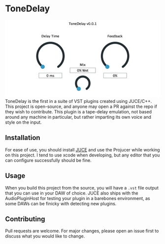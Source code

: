 # ToneDelay

![v.0.0.1](v001-screenshot.png)  
ToneDelay is the first in a suite of VST plugins created using JUCE/C++. This project is open-source, and anyone may open a PR against the repo if they wish to contribute.
This plugin is a tape-delay emulation, not based around any machine in particular, but rather imparting its own voice and style on the input. 

## Installation

For ease of use, you should install [JUCE](https://juce.com/) and use the Projucer while working on this project. I tend to use xcode when developing, but any editor that you can configure successfully should be fine.

## Usage

When you build this project from the source, you will have a `.vst` file output that you can use in your DAW of choice. JUCE also ships with the AudioPluginHost for testing your plugin in a barebones environment, as some DAWs can be finicky with detecting new plugins.

## Contributing
Pull requests are welcome. For major changes, please open an issue first to discuss what you would like to change.
